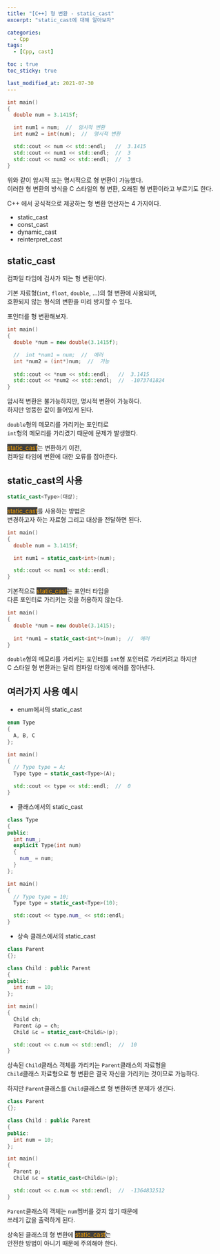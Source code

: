 ```yaml
---
title: "[C++] 형 변환 - static_cast"
excerpt: "static_cast에 대해 알아보자"

categories:
  - Cpp
tags:
  - [Cpp, cast]

toc : true
toc_sticky: true

last_modified_at: 2021-07-30
---
```


```cpp
int main()
{
  double num = 3.1415f;

  int num1 = num;  //  암시적 변환
  int num2 = int(num);  //  명시적 변환

  std::cout << num << std::endl;   //  3.1415
  std::cout << num1 << std::endl;  //  3
  std::cout << num2 << std::endl;  //  3
}
```

위와 같이 암시적 또는 명시적으로 형 변환이 가능했다.   
이러한 형 변환의 방식을 C 스타일의 형 변환, 오래된 형 변환이라고 부르기도 한다.

C++ 에서 공식적으로 제공하는 형 변환 연산자는 4 가지이다.

* static_cast
* const_cast
* dynamic_cast
* reinterpret_cast

## static_cast

컴파일 타임에 검사가 되는 형 변환이다.

기본 자료형(`int`, `float`, `double`, ...)의 형 변환에 사용되며,   
호환되지 않는 형식의 변환을 미리 방지할 수 있다.

포인터를 형 변환해보자.

```cpp
int main()
{
  double *num = new double(3.1415f);

  //  int *num1 = num;  //  에러
  int *num2 = (int*)num;  //  가능
  
  std::cout << *num << std::endl;   //  3.1415
  std::cout << *num2 << std::endl;  //  -1073741824
}
```

암시적 변환은 불가능하지만, 명시적 변환이 가능하다.   
하지만 엉뚱한 값이 들어있게 된다.

`double`형의 메모리를 가리키는 포인터로   
`int`형의 메모리를 가리켰기 때문에 문제가 발생했다.

<mark style="background-color: #3e3e3e; color: orange;">static_cast</mark>는 변환하기 이전,   
컴파일 타임에 변환에 대한 오류를 잡아준다.

## static_cast의 사용

```cpp
static_cast<Type>(대상);
```

<mark style="background-color: #3e3e3e; color: orange;">static_cast</mark>를 사용하는 방법은   
변경하고자 하는 자료형 그리고 대상을 전달하면 된다.

```cpp
int main()
{
  double num = 3.1415f;

  int num1 = static_cast<int>(num);

  std::cout << num1 << std::endl;
}
```

기본적으로 <mark style="background-color: #3e3e3e; color: orange;">static_cast</mark>는 포인터 타입을   
다른 포인터로 가리키는 것을 허용하지 않는다.

```cpp
int main()
{
  double *num = new double(3.1415);
  
  int *num1 = static_cast<int*>(num);  //  에러
}
```

`double`형의 메모리를 가리키는 포인터를 `int`형 포인터로 가리키려고 하지만   
C 스타일 형 변환과는 달리 컴파일 타임에 에러를 잡아낸다.

## 여러가지 사용 예시

* enum에서의 static_cast

```cpp
enum Type
{
  A, B, C
};

int main()
{
  // Type type = A;
  Type type = static_cast<Type>(A);

  std::cout << type << std::endl;  //  0
}
```

* 클래스에서의 static_cast

```cpp
class Type
{
public:
  int num_;
  explicit Type(int num)
  {
    num_ = num;
  }
};

int main()
{
  // Type type = 10;
  Type type = static_cast<Type>(10);

  std::cout << type.num_ << std::endl;
}
```

* 상속 클래스에서의 static_cast

```cpp
class Parent
{};

class Child : public Parent
{
public:
  int num = 10;
};

int main()
{
  Child ch;
  Parent &p = ch;
  Child &c = static_cast<Child&>(p);

  std::cout << c.num << std::endl;  //  10
}
```

상속된 `Child`클래스 객체를 가리키는 `Parent`클래스의 자료형을   
`Child`클래스 자료형으로 형 변환은 결국 자신을 가리키는 것이므로 가능하다.

하지만 `Parent`클래스를 `Child`클래스로 형 변환하면 문제가 생긴다.

```cpp
class Parent
{};

class Child : public Parent
{
public:
  int num = 10;
};

int main()
{
  Parent p;
  Child &c = static_cast<Child&>(p);

  std::cout << c.num << std::endl;  //  -1364832512
}
```

`Parent`클래스의 객체는 `num`멤버를 갖지 않기 때문에   
쓰레기 값을 출력하게 된다.

상속된 클래스의 형 변환에 <mark style="background-color: #3e3e3e; color: orange;">static_cast</mark>는   
안전한 방법이 아니기 때문에 주의해야 한다.